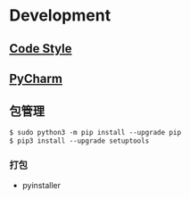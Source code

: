 # Development

## [Code Style](CodeStyle.md)

## [PyCharm](PyCharm.md)

## 包管理
```md
$ sudo python3 -m pip install --upgrade pip
$ pip3 install --upgrade setuptools
```

### 打包
* pyinstaller

